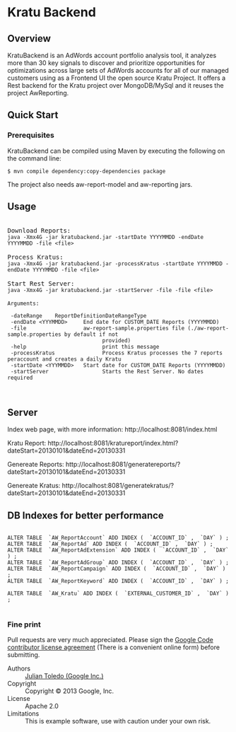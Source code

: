 # Kratu Backend

## Overview

KratuBackend is an AdWords account portfolio analysis tool, it analyzes more than 30 key signals to discover and prioritize opportunities for optimizations across large sets of AdWords accounts for all of our managed customers using as a Frontend UI the open source Kratu Project. It offers a Rest backend for the Kratu project over MongoDB/MySql and it reuses the project AwReporting.


## Quick Start 

### Prerequisites

KratuBackend can be compiled using Maven by executing the following on the command line: 

<code>$ mvn compile dependency:copy-dependencies package</code>

The project also needs aw-report-model and aw-reporting jars.


## Usage

<pre>

Download Reports:
<code>java -Xmx4G -jar kratubackend.jar -startDate YYYYMMDD -endDate YYYYMMDD -file &lt;file&gt;</code>
 
Process Kratus:
<code>java -Xmx4G -jar kratubackend.jar -processKratus -startDate YYYYMMDD -endDate YYYYMMDD -file &lt;file&gt;</code>

Start Rest Server:
<code>java -Xmx4G -jar kratubackend.jar -startServer -file -file &lt;file&gt;</code>

<code>Arguments:

 -dateRange <DateRangeType>   ReportDefinitionDateRangeType
 -endDate &lt;YYYMMDD&gt;     End date for CUSTOM_DATE Reports (YYYYMMDD)
 -file <file>                 aw-report-sample.properties file (./aw-report-sample.properties by default if not
                              provided)
 -help                        print this message
 -processKratus               Process Kratus processes the 7 reports peraccount and creates a daily Kratu
 -startDate &lt;YYYMMDD&gt;   Start date for CUSTOM_DATE Reports (YYYYMMDD)
 -startServer                 Starts the Rest Server. No dates required

</code>
</pre>

## Server

Index web page, with more information:
  http://localhost:8081/index.html

Kratu Report:
  http://localhost:8081/kratureport/index.html?dateStart=20130101&dateEnd=20130331

Genereate Reports:
  http://localhost:8081/generatereports/?dateStart=20130101&dateEnd=20130331

Genereate Kratus:
  http://localhost:8081/generatekratus/?dateStart=20130101&dateEnd=20130331

## DB Indexes for better performance

<pre>
<code>
ALTER TABLE  `AW_ReportAccount` ADD INDEX (  `ACCOUNT_ID` ,  `DAY` ) ;
ALTER TABLE  `AW_ReportAd` ADD INDEX (  `ACCOUNT_ID` ,  `DAY` ) ;
ALTER TABLE  `AW_ReportAdExtension` ADD INDEX (  `ACCOUNT_ID` ,  `DAY` ) ;
ALTER TABLE  `AW_ReportAdGroup` ADD INDEX (  `ACCOUNT_ID` ,  `DAY` ) ;
ALTER TABLE  `AW_ReportCampaign` ADD INDEX (  `ACCOUNT_ID` ,  `DAY` ) ;
ALTER TABLE  `AW_ReportKeyword` ADD INDEX (  `ACCOUNT_ID` ,  `DAY` ) ;

ALTER TABLE  `AW_Kratu` ADD INDEX (  `EXTERNAL_CUSTOMER_ID` ,  `DAY` ) ;
</code>
</pre>

### Fine print
Pull requests are very much appreciated. Please sign the [Google Code contributor license agreement](http://code.google.com/legal/individual-cla-v1.0.html) (There is a convenient online form) before submitting.

<dl>
  <dt>Authors</dt><dd><a href="https://plus.google.com/+JulianCToledo/">Julian Toledo (Google Inc.)</a></dd>
  <dt>Copyright</dt><dd>Copyright © 2013 Google, Inc.</dd>
  <dt>License</dt><dd>Apache 2.0</dd>
  <dt>Limitations</dt><dd>This is example software, use with caution under your own risk.</dd>
</dl>
